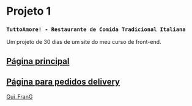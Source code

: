 # Projeto 1 
### `TuttoAmore! - Restaurante de Comida Tradicional Italiana`

Um projeto de 30 dias de um site do meu curso de front-end.

## [Página principal](https://github.com/GuilhermeFranG/Projeto1/blob/main/main.html)

## [Página para pedidos delivery](https://github.com/GuilhermeFranG/Projeto1/blob/main/delivery.html)

[Gui_FranG](https://github.com/GuilhermeFranG)
